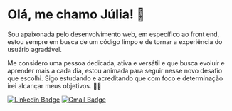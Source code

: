 # Olá, me chamo Júlia! :butterfly:

Sou apaixonada pelo desenvolvimento web, em específico ao front end, estou sempre em busca de um código limpo e de tornar a experiência do usuário agradável.

Me considero uma pessoa dedicada, ativa e versátil e que busca evoluir e aprender mais a cada dia, estou animada para seguir nesse novo desafio que escolhi. Sigo estudando e acreditando que com foco e determinação irei alcançar meus objetivos.  :smiling_face_with_three_hearts::rocket: 

[![Linkedin Badge](https://img.shields.io/badge/-LinkedIn-blue?style=flat-square&logo=Linkedin&logoColor=white&linkhttps://www.linkedin.com/in/juliaoharabr/)](https://www.linkedin.com/in/juliaoharabr/)
[![Gmail Badge](https://img.shields.io/badge/-juliaohara.br@gmail.com-bb7df5?style=flat-square&logo=Gmail&logoColor=white&link=mailto:juliaohara.br@gmail.com)](mailto:juliaohara.br@gmail.com)

